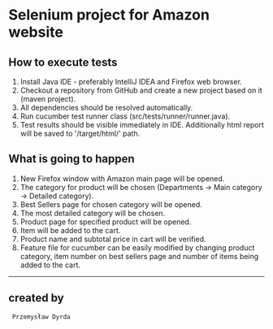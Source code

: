 # Selenium project for Amazon website
## How to execute tests

1. Install Java IDE - preferably IntelliJ IDEA and Firefox web browser.
2. Checkout a repository from GitHub and create a new project based on it (maven project).
3. All dependencies should be resolved automatically.
4. Run cucumber test runner class (src/tests/runner/runner.java).
5. Test results should be visible immediately in IDE. Additionally html report will be saved to '/target/html/' path.

## What is going to happen


1. New Firefox window with Amazon main page will be opened.
2. The category for product will be chosen (Departments -> Main category -> Detailed category).
3. Best Sellers page for chosen category will be opened.
4. The most detailed category will be chosen.
5. Product page for specified product will be opened.
6. Item will be added to the cart.
7. Product name and subtotal price in cart will be verified.
8. Feature file for cucumber can be easily modified by changing product category, item number on best sellers page and number of items being added to the cart.

----
## created by
` Przemysław Dyrda`
